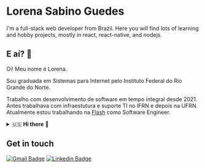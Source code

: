 # Lorena Sabino Guedes 

<!--
**lorenasg1/lorenasg1** is a ✨ _special_ ✨ repository because its `README.md` (this file) appears on your GitHub profile.
-->
I'm a full-stack web developer from Brazil.
Here you will find lots of learning and hobby projects, mostly in react, react-native, and nodejs.

## E aí? 🤙

Oi! Meu nome é Lorena.

Sou graduada em Sistemas para Internet pelo Instituto Federal do Rio Grande do Norte.

Trabalho com desenvolvimento de software em tempo integral desde 2021. Antes trabalhava com infraestutura e suporte TI no IFRN e depois na UFRN. Atualmente estou trabalhando na <a href="https://flashapp.com.br">Flash</a> como Software Engineer.

<details close>
  <summary>🇺🇸  <b>Hi there</b> 👋</summary>
  
  Hi! My name is Lorena.
  
  I have a degree in Systems for Internet from the Federal Institute of Rio Grande do Norte.
  I have been working full-time in software development since 2021. Before that, I worked as an IT Technician for IFRN and later UFRN. Currently, I'm working at <a href="https://flashapp.com.br">Flash</a> as a Software Engineer.
</details>

## Get in touch

[![Gmail Badge](https://img.shields.io/badge/-lorenasg1@gmail.com-c14438?style=flat&logo=Gmail&logoColor=white&link=mailto:lorenasg1@gmail.com)](mailto:lorenasg1@gmail.com) [![Linkedin Badge](https://img.shields.io/badge/-Lorena%20Guedes-0072b1?style=flat&logo=Linkedin&logoColor=white&link=https://www.linkedin.com/in/lorenasguedes)](https://www.linkedin.com/in/lorenasguedes/)

